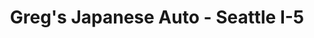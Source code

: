 ---
title: "Greg's Japanese Auto - Seattle I-5"
url: /seattle/gregs-japanese-auto-seattle-i-5/
shop: car repair
---